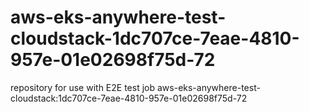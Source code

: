 # aws-eks-anywhere-test-cloudstack-1dc707ce-7eae-4810-957e-01e02698f75d-72
repository for use with E2E test job aws-eks-anywhere-test-cloudstack:1dc707ce-7eae-4810-957e-01e02698f75d-72
